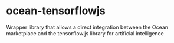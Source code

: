 # ocean-tensorflowjs
Wrapper library that allows a direct integration between the Ocean marketplace and the tensorflow.js library for artificial intelligence

